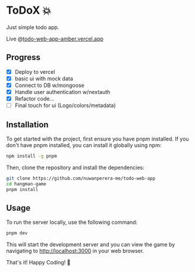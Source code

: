 # ToDoX 💥

Just simple todo app.

Live @[todo-web-app-amber.vercel.app](todo-web-app-amber.vercel.app) 

## Progress

- [x] Deploy to vercel 
- [x] basic ui with mock data
- [x] Connect to DB w/mongoose
- [x] Handle user authentication w/nextauth
- [x] Refactor code...
- [ ] Final touch for ui (Logo/colors/metadata)

## Installation
To get started with the project, first ensure you have pnpm installed. If you don't have pnpm installed, you can install it globally using npm:

```bash
npm install -g pnpm
```

Then, clone the repository and install the dependencies:

``` bash
git clone https://github.com/nuwanperera-me/todo-web-app
cd hangman-game
pnpm install
```
## Usage
To run the server locally, use the following command:

```bash
pnpm dev
```

This will start the development server and you can view the game by navigating to [http://localhost:3000](http://localhost:3000) in your web browser.

That's it! Happy Coding! 🫰
